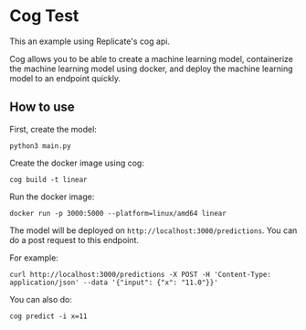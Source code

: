 # Cog Test
This an example using Replicate's cog api.

Cog allows you to be able to create a machine learning model, containerize the machine learning model using docker, and deploy the machine learning model to an endpoint quickly.

## How to use

First, create the model:
```
python3 main.py
```

Create the docker image using cog:
```
cog build -t linear 
```

Run the docker image:
```
docker run -p 3000:5000 --platform=linux/amd64 linear
```

The model will be deployed on `http://localhost:3000/predictions`. You can do a post request to this endpoint.

For example:
```
curl http://localhost:3000/predictions -X POST -H 'Content-Type: application/json' --data '{"input": {"x": "11.0"}}'
```

You can also do:
```
cog predict -i x=11
```
